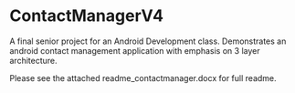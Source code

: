 # ContactManagerV4
A final senior project for an Android Development class. Demonstrates an android contact management application with emphasis on 3 layer architecture.

Please see the attached readme_contactmanager.docx for full readme.
